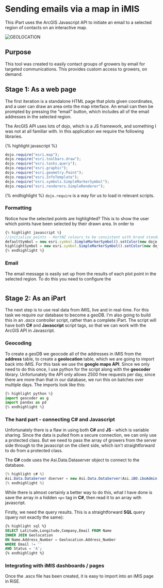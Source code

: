 # Sending emails via a map in iMIS

This iPart uses the ArcGIS Javascript API to initiate an email to a selected region of contacts on an interactive map.

![GEOLOCATION](https://media.giphy.com/media/xUA7aVDcAMWYZoKHEQ/giphy.gif)

## Purpose
This tool was created to easily contact groups of growers by email for targeted communications. This provides custom access to growers, on demand.

## Stage 1: As a web page
The first iteration is a standalone HTML page that plots given coordinates, and a user can draw an area onto the map interface. An email can then be prompted by pressing the "email" button, which includes all of the email addresses in the selected region.

The ArcGIS API uses lots of dojo, which is a JS framework, and something I was not at all familiar with. In this application we require the following libraries.

{% highlight javascript %}
```Javascript
dojo.require("esri.map");
dojo.require("esri.toolbars.draw");
dojo.require("esri.tasks.query");
dojo.require("esri.graphic");
dojo.require("esri.geometry.Point");
dojo.require("esri.InfoTemplate");
dojo.require("esri.symbols.SimpleMarkerSymbol");
dojo.require("esri.renderers.SimpleRenderer");
```
{% endhighlight %}
```dojo.require``` is a way for us to load in relevant scripts.

### Formatting
Notice how the selected points are highlighted? This is to show the user which points have been selected by their drawn area. In order to 

```Javascript
{% highlight javascript %}
//initialize points - HortNZ colours to be consistent with brand standards
defaultSymbol = new esri.symbol.SimpleMarkerSymbol().setColor(new dojo.Color([140,198,63])).setSize(10);
highlightSymbol = new esri.symbol.SimpleMarkerSymbol().setColor(new dojo.Color([230,255,160])).setSize(10);
{% endhighlight %}
```


### Email
The email message is easily set up from the results of each plot point in the selected region. To do this you need to configure the 
```Javascript

```


## Stage 2: As an iPart
The next step is to use real data from iMIS, live and in real-time. For this task we require our database to become a geoDB. I'm also going to build this in an *.ascx* controller script, rather than a complete iPart. The script will have both **C#** and **Javascript** script tags, so that we can work with the ArcGIS API in Javascript.

### Geocoding
To create a geoDB we geocode all of the addresses in iMIS from the **address** table, to create a **geolocation** table, which we are going to import back into iMIS.
For this task we use the **google maps API**. Since we only need to do this once, I use python for the script along with the **geocoder** library. Unfortunately the API only allows 2500 free requests per day, since there are more than that in our database, we run this on batches over multiple days. The imports look like this:

```Python
{% highlight python %}
import geocoder as g
import pandas as pd
{% endhighlight %}
```

### The hard part - connecting C# and Javascript
Unfortunately there is a flaw in using both **C#** and **JS** - which is variable sharing. Since the data is pulled from a secure connection, we can only use a protected class. But we need to pass the array of growers from the server side through to the javascript on the client side, which isn't straightforward to do from a protected class.

The **C#** code uses the Asi.Data.Dataserver object to connect to the database.
```C#
{% highlight c# %}
Asi.Data.DataServer dserver = new Asi.Data.DataServer(Asi.iBO.iboAdmin.ConnectionString);
{% endhighlight %}
```

While there is almost certainly a better way to do this, what I have done is save the array in a hidden ```<p>``` tag in **C#**, then read it to an array with javascript. 

Firstly, we need the query results. This is a straightforward **SQL** query (query not exactly the same):
```SQL
{% highlight sql %}
SELECT Latitude,Longitude,Company,Email FROM Name 
INNER JOIN Geolocation 
ON Name.Address_Number = Geolocation.Address_Number
WHERE Email != ''
AND Status = 'A';
{% endhighlight %}
```

### Integrating with iMIS dashboards / pages
Once the .ascx file has been created, it is easy to import into an iMIS page in RiSE. 
